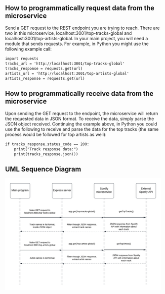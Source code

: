 ## How to programmatically request data from the microservice

Send a GET request to the REST endpoint you are trying to reach. There are two in this microservice, localhost:3001/top-tracks-global and
localhost:3001/top-artists-global. In your main project, you will need a module that sends requests. For example, in Python you might use the
following example call: 
```
import requests
tracks_url = 'http://localhost:3001/top-tracks-global'
tracks_response = requests.get(url)
artists_url = 'http://localhost:3001/top-artists-global'
artists_response = requests.get(url)
```

## How to programmatically receive data from the microservice

Upon sending the GET request to the endpoint, the microservice will return the requested data in JSON format. To receive the data, simply parse the JSON
object received. Continuing the example above, in Python you could use the following to receive and parse the data for the top tracks (the same process
would be followed for top artists as well):
```
if tracks_response.status_code == 200:
    print("Track response data:")
    print(tracks_response.json())
```

## UML Sequence Diagram
![UML Diagram](uml.png)
